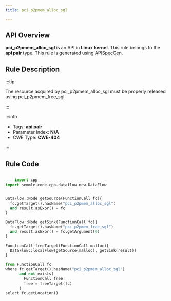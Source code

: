 ```yaml
---
title: pci_p2pmem_alloc_sgl

---
```



## API Overview
**pci_p2pmem_alloc_sgl** is an API in **Linux kernel**. This rule belongs to the **api pair** type. This rule is generated using [APISpecGen](../../tools/APISpecGen).
## Rule Description

:::tip

The resource acquired by pci_p2pmem_alloc_sgl must be properly released using pci_p2pmem_free_sgl

:::

:::info

- Tags: **api pair**
- Parameter Index: **N/A**
- CWE Type: **CWE-404**

:::

## Rule Code
```python

    import cpp
import semmle.code.cpp.dataflow.new.DataFlow


DataFlow::Node getSource(FunctionCall fc){
  fc.getTarget().hasName("pci_p2pmem_alloc_sgl")
  and result.asExpr() = fc
}

DataFlow::Node getSink(FunctionCall fc){
  fc.getTarget().hasName("pci_p2pmem_free_sgl")
  and result.asExpr() = fc.getArgument(0)
}

FunctionCall freeTarget(FunctionCall malloc){
  DataFlow::localFlow(getSource(malloc), getSink(result))
}

from FunctionCall fc
where fc.getTarget().hasName("pci_p2pmem_alloc_sgl")
      and not exists(
        FunctionCall free| 
        free = freeTarget(fc)
      )
select fc.getLocation()

    
```